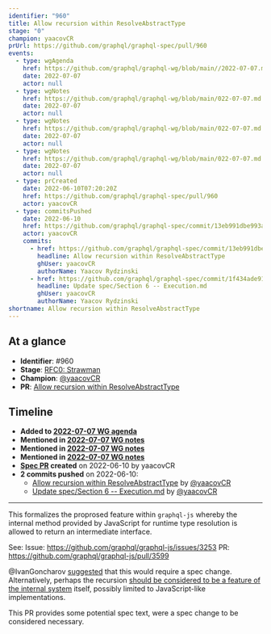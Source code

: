 ```yaml
---
identifier: "960"
title: Allow recursion within ResolveAbstractType
stage: "0"
champion: yaacovCR
prUrl: https://github.com/graphql/graphql-spec/pull/960
events:
  - type: wgAgenda
    href: https://github.com/graphql/graphql-wg/blob/main//2022-07-07.md
    date: 2022-07-07
    actor: null
  - type: wgNotes
    href: https://github.com/graphql/graphql-wg/blob/main/022-07-07.md
    date: 2022-07-07
    actor: null
  - type: wgNotes
    href: https://github.com/graphql/graphql-wg/blob/main/022-07-07.md
    date: 2022-07-07
    actor: null
  - type: wgNotes
    href: https://github.com/graphql/graphql-wg/blob/main/022-07-07.md
    date: 2022-07-07
    actor: null
  - type: prCreated
    date: 2022-06-10T07:20:20Z
    href: https://github.com/graphql/graphql-spec/pull/960
    actor: yaacovCR
  - type: commitsPushed
    date: 2022-06-10
    href: https://github.com/graphql/graphql-spec/commit/13eb991dbe993adb90cb04b9b1d18ac64c794387
    actor: yaacovCR
    commits:
      - href: https://github.com/graphql/graphql-spec/commit/13eb991dbe993adb90cb04b9b1d18ac64c794387
        headline: Allow recursion within ResolveAbstractType
        ghUser: yaacovCR
        authorName: Yaacov Rydzinski
      - href: https://github.com/graphql/graphql-spec/commit/1f434ade9161b1aa74616daa40ea4ef122dcfd74
        headline: Update spec/Section 6 -- Execution.md
        ghUser: yaacovCR
        authorName: Yaacov Rydzinski
shortname: Allow recursion within ResolveAbstractType
---
```


## At a glance

- **Identifier**: #960
- **Stage**: [RFC0: Strawman](https://github.com/graphql/graphql-spec/blob/main/CONTRIBUTING.md#stage-0-strawman)
- **Champion**: [@yaacovCR](https://github.com/yaacovCR)
- **PR**: [Allow recursion within ResolveAbstractType](https://github.com/graphql/graphql-spec/pull/960)

<!-- BEGIN_CUSTOM_TEXT -->



<!-- END_CUSTOM_TEXT -->

## Timeline

- **Added to [2022-07-07 WG agenda](https://github.com/graphql/graphql-wg/blob/main//2022-07-07.md)**
- **Mentioned in [2022-07-07 WG notes](https://github.com/graphql/graphql-wg/blob/main/022-07-07.md)**
- **Mentioned in [2022-07-07 WG notes](https://github.com/graphql/graphql-wg/blob/main/022-07-07.md)**
- **Mentioned in [2022-07-07 WG notes](https://github.com/graphql/graphql-wg/blob/main/022-07-07.md)**
- **[Spec PR](https://github.com/graphql/graphql-spec/pull/960) created** on 2022-06-10 by yaacovCR
- **2 commits pushed** on 2022-06-10:
  - [Allow recursion within ResolveAbstractType](https://github.com/graphql/graphql-spec/commit/13eb991dbe993adb90cb04b9b1d18ac64c794387) by [@yaacovCR](https://github.com/yaacovCR)
  - [Update spec/Section 6 -- Execution.md](https://github.com/graphql/graphql-spec/commit/1f434ade9161b1aa74616daa40ea4ef122dcfd74) by [@yaacovCR](https://github.com/yaacovCR)

<!-- VERBATIM -->

---

This formalizes the proprosed feature within `graphql-js` whereby the internal method provided by JavaScript for runtime type resolution is allowed to return an intermediate interface.

See:
Issue: https://github.com/graphql/graphql-js/issues/3253
PR: https://github.com/graphql/graphql-js/pull/3599

@IvanGoncharov [suggested](https://github.com/graphql/graphql-js/pull/3599#pullrequestreview-1000172471) that this would require​ a spec change. Alternatively, perhaps the recursion [should be considered to be a feature of  the internal system](https://github.com/graphql/graphql-js/pull/3599#issuecomment-1150257261) itself, possibly limited to JavaScript-like implementations.

This PR provides some potential spec text, were a spec change to be considered necessary.
